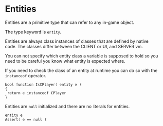 # Entities

Entities are a primitive type that can refer to any in-game object.

The type keyword is `entity`.

Entities are always class instances of classes that are defined by native code. The classes differ between the CLIENT or UI, and SERVER vm.

You can not specify which entity class a variable is supposed to hold so you need to be careful you know what entity is expected where.

If you need to check the class of an entity at runtime you can do so with the `instanceof` operator.

```squirrel
bool function IsCPlayer( entity e )
{
 return e instanceof CPlayer
}
```

Entities are `null` initialized and there are no literals for entities.

```squirrel
entity e
Assert( e == null )
```
